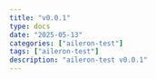 ```yaml
---
title: "v0.0.1"
type: docs
date: "2025-05-13"
categories: ["aileron-test"]
tags: ["aileron-test"]
description: "aileron-test v0.0.1"
---
```

